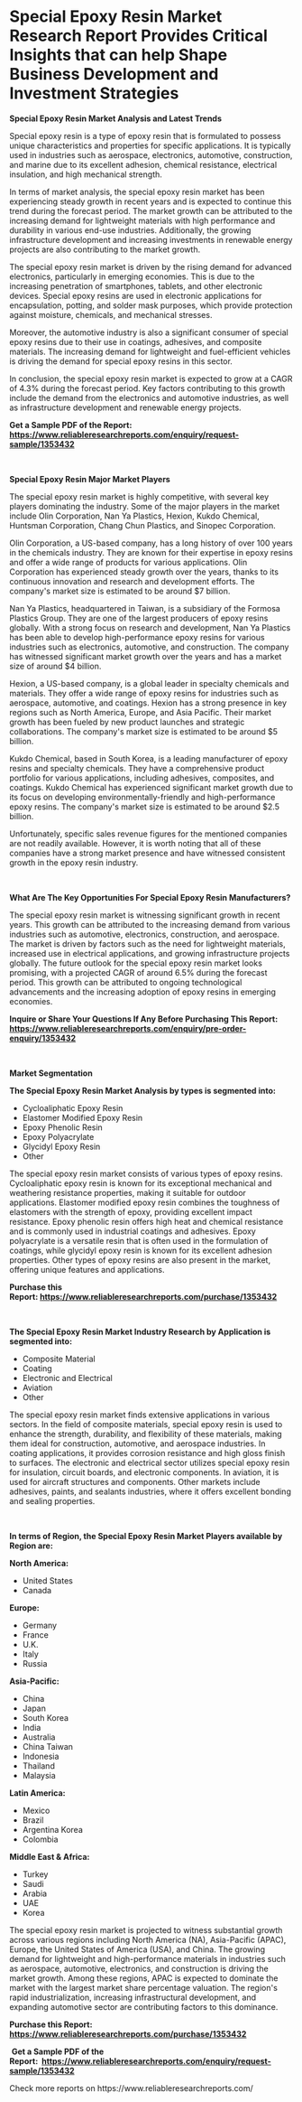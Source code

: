 <p><h1>Special Epoxy Resin Market Research Report Provides Critical Insights that can help Shape Business Development and Investment Strategies</h1></p><p><strong>Special Epoxy Resin Market Analysis and Latest Trends</strong></p>
<p><p>Special epoxy resin is a type of epoxy resin that is formulated to possess unique characteristics and properties for specific applications. It is typically used in industries such as aerospace, electronics, automotive, construction, and marine due to its excellent adhesion, chemical resistance, electrical insulation, and high mechanical strength.</p><p>In terms of market analysis, the special epoxy resin market has been experiencing steady growth in recent years and is expected to continue this trend during the forecast period. The market growth can be attributed to the increasing demand for lightweight materials with high performance and durability in various end-use industries. Additionally, the growing infrastructure development and increasing investments in renewable energy projects are also contributing to the market growth.</p><p>The special epoxy resin market is driven by the rising demand for advanced electronics, particularly in emerging economies. This is due to the increasing penetration of smartphones, tablets, and other electronic devices. Special epoxy resins are used in electronic applications for encapsulation, potting, and solder mask purposes, which provide protection against moisture, chemicals, and mechanical stresses.</p><p>Moreover, the automotive industry is also a significant consumer of special epoxy resins due to their use in coatings, adhesives, and composite materials. The increasing demand for lightweight and fuel-efficient vehicles is driving the demand for special epoxy resins in this sector.</p><p>In conclusion, the special epoxy resin market is expected to grow at a CAGR of 4.3% during the forecast period. Key factors contributing to this growth include the demand from the electronics and automotive industries, as well as infrastructure development and renewable energy projects.</p></p>
<p><strong>Get a Sample PDF of the Report:&nbsp; <a href="https://www.reliableresearchreports.com/enquiry/request-sample/1353432">https://www.reliableresearchreports.com/enquiry/request-sample/1353432</a></strong></p>
<p>&nbsp;</p>
<p><strong>Special Epoxy Resin Major Market Players</strong></p>
<p><p>The special epoxy resin market is highly competitive, with several key players dominating the industry. Some of the major players in the market include Olin Corporation, Nan Ya Plastics, Hexion, Kukdo Chemical, Huntsman Corporation, Chang Chun Plastics, and Sinopec Corporation.</p><p>Olin Corporation, a US-based company, has a long history of over 100 years in the chemicals industry. They are known for their expertise in epoxy resins and offer a wide range of products for various applications. Olin Corporation has experienced steady growth over the years, thanks to its continuous innovation and research and development efforts. The company's market size is estimated to be around $7 billion.</p><p>Nan Ya Plastics, headquartered in Taiwan, is a subsidiary of the Formosa Plastics Group. They are one of the largest producers of epoxy resins globally. With a strong focus on research and development, Nan Ya Plastics has been able to develop high-performance epoxy resins for various industries such as electronics, automotive, and construction. The company has witnessed significant market growth over the years and has a market size of around $4 billion.</p><p>Hexion, a US-based company, is a global leader in specialty chemicals and materials. They offer a wide range of epoxy resins for industries such as aerospace, automotive, and coatings. Hexion has a strong presence in key regions such as North America, Europe, and Asia Pacific. Their market growth has been fueled by new product launches and strategic collaborations. The company's market size is estimated to be around $5 billion.</p><p>Kukdo Chemical, based in South Korea, is a leading manufacturer of epoxy resins and specialty chemicals. They have a comprehensive product portfolio for various applications, including adhesives, composites, and coatings. Kukdo Chemical has experienced significant market growth due to its focus on developing environmentally-friendly and high-performance epoxy resins. The company's market size is estimated to be around $2.5 billion.</p><p>Unfortunately, specific sales revenue figures for the mentioned companies are not readily available. However, it is worth noting that all of these companies have a strong market presence and have witnessed consistent growth in the epoxy resin industry.</p></p>
<p>&nbsp;</p>
<p><strong>What Are The Key Opportunities For Special Epoxy Resin Manufacturers?</strong></p>
<p><p>The special epoxy resin market is witnessing significant growth in recent years. This growth can be attributed to the increasing demand from various industries such as automotive, electronics, construction, and aerospace. The market is driven by factors such as the need for lightweight materials, increased use in electrical applications, and growing infrastructure projects globally. The future outlook for the special epoxy resin market looks promising, with a projected CAGR of around 6.5% during the forecast period. This growth can be attributed to ongoing technological advancements and the increasing adoption of epoxy resins in emerging economies.</p></p>
<p><strong>Inquire or Share Your Questions If Any Before Purchasing This Report: <a href="https://www.reliableresearchreports.com/enquiry/pre-order-enquiry/1353432">https://www.reliableresearchreports.com/enquiry/pre-order-enquiry/1353432</a></strong></p>
<p>&nbsp;</p>
<p><strong>Market Segmentation</strong></p>
<p><strong>The Special Epoxy Resin Market Analysis by types is segmented into:</strong></p>
<p><ul><li>Cycloaliphatic Epoxy Resin</li><li>Elastomer Modified Epoxy Resin</li><li>Epoxy Phenolic Resin</li><li>Epoxy Polyacrylate</li><li>Glycidyl Epoxy Resin</li><li>Other</li></ul></p>
<p><p>The special epoxy resin market consists of various types of epoxy resins. Cycloaliphatic epoxy resin is known for its exceptional mechanical and weathering resistance properties, making it suitable for outdoor applications. Elastomer modified epoxy resin combines the toughness of elastomers with the strength of epoxy, providing excellent impact resistance. Epoxy phenolic resin offers high heat and chemical resistance and is commonly used in industrial coatings and adhesives. Epoxy polyacrylate is a versatile resin that is often used in the formulation of coatings, while glycidyl epoxy resin is known for its excellent adhesion properties. Other types of epoxy resins are also present in the market, offering unique features and applications.</p></p>
<p><strong>Purchase this Report:&nbsp;<a href="https://www.reliableresearchreports.com/purchase/1353432">https://www.reliableresearchreports.com/purchase/1353432</a></strong></p>
<p>&nbsp;</p>
<p><strong>The Special Epoxy Resin Market Industry Research by Application is segmented into:</strong></p>
<p><ul><li>Composite Material</li><li>Coating</li><li>Electronic and Electrical</li><li>Aviation</li><li>Other</li></ul></p>
<p><p>The special epoxy resin market finds extensive applications in various sectors. In the field of composite materials, special epoxy resin is used to enhance the strength, durability, and flexibility of these materials, making them ideal for construction, automotive, and aerospace industries. In coating applications, it provides corrosion resistance and high gloss finish to surfaces. The electronic and electrical sector utilizes special epoxy resin for insulation, circuit boards, and electronic components. In aviation, it is used for aircraft structures and components. Other markets include adhesives, paints, and sealants industries, where it offers excellent bonding and sealing properties.</p></p>
<p>&nbsp;</p>
<p><strong>In terms of Region, the Special Epoxy Resin Market Players available by Region are:</strong></p>
<p>
    <p> <strong> North America: </strong>
        <ul>
            <li>United States</li>
            <li>Canada</li>
        </ul>
        </p> 
    <p> <strong> Europe: </strong>
        <ul>
            <li>Germany</li>
            <li>France</li>
            <li>U.K.</li>
            <li>Italy</li>
            <li>Russia</li>
        </ul>
        </p> 
    <p> <strong> Asia-Pacific: </strong>
        <ul>
            <li>China</li>
            <li>Japan</li>
            <li>South Korea</li>
            <li>India</li>
            <li>Australia</li>
            <li>China Taiwan</li>
            <li>Indonesia</li>
            <li>Thailand</li>
            <li>Malaysia</li>
        </ul>
        </p> 
    <p> <strong> Latin America: </strong>
        <ul>
            <li>Mexico</li>
            <li>Brazil</li>
            <li>Argentina Korea</li>
            <li>Colombia</li>
        </ul>
        </p> 
    <p> <strong> Middle East & Africa: </strong>
        <ul>
            <li>Turkey</li>
            <li>Saudi</li>
            <li>Arabia</li>
            <li>UAE</li>
            <li>Korea</li>
        </ul>
    </p>
    </p>
<p><p>The special epoxy resin market is projected to witness substantial growth across various regions including North America (NA), Asia-Pacific (APAC), Europe, the United States of America (USA), and China. The growing demand for lightweight and high-performance materials in industries such as aerospace, automotive, electronics, and construction is driving the market growth. Among these regions, APAC is expected to dominate the market with the largest market share percentage valuation. The region's rapid industrialization, increasing infrastructural development, and expanding automotive sector are contributing factors to this dominance.</p></p>
<p><strong>Purchase this Report: <a href="https://www.reliableresearchreports.com/purchase/1353432">https://www.reliableresearchreports.com/purchase/1353432</a></strong></p>
<p>&nbsp;<strong>Get a Sample PDF of the Report:&nbsp;&nbsp;<a href="https://www.reliableresearchreports.com/enquiry/request-sample/1353432">https://www.reliableresearchreports.com/enquiry/request-sample/1353432</a></strong></p>
<p><strong></strong></p>
<p>Check more reports on https://www.reliableresearchreports.com/</p>